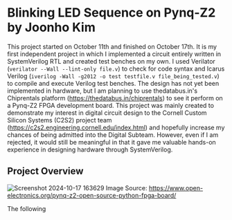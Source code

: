 # Blinking LED Sequence on Pynq-Z2 by Joonho Kim
This project started on October 11th and finished on October 17th. It is my first independent project in which I implemented a circuit entirely written in SystemVerilog RTL and created test benches on my own. I used Verilator (`verilator --Wall --lint-only file.v`) to check for code syntax and Icarus Verilog (`iverilog -Wall -g2012 -o test testfile.v file_being_tested.v`) to compile and execute Verilog test benches. The design has not yet been implemented in hardware, but I am planning to use thedatabus.in's Chiprentals platform (https://thedatabus.in/chiprentals) to see it perform on a Pynq-Z2 FPGA development board. 
This project was mainly created to demonstrate my interest in digital circuit design to the Cornell Custom Silicon Systems (C2S2) project team (https://c2s2.engineering.cornell.edu/index.html) and hopefully increase my chances of being admitted into the Digital Subteam. However, even if I am rejected, it would still be meaningful in that it gave me valuable hands-on experience in designing hardware through SystemVerilog.
## Project Overview
![Screenshot 2024-10-17 163629](https://github.com/user-attachments/assets/da159429-dd7b-4f82-b6a5-080687f3a5d1)
Image Source: https://www.open-electronics.org/pynq-z2-open-source-python-fpga-board/

The following 

